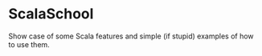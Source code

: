 # ScalaSchool

Show case of some Scala features and simple (if stupid) examples of how
to use them.

